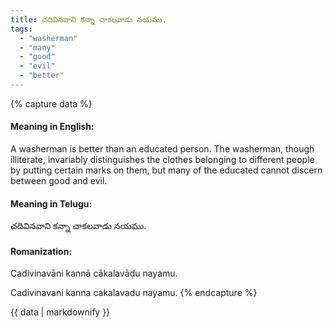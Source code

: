 ```yaml
---
title: చదివినవాని కన్నా చాకలవాడు నయము.
tags:
  - "washerman"
  - "many"
  - "good"
  - "evil"
  - "better"
---
```


{% capture data %}
#### Meaning in English:
A washerman is better than an educated person.
The washerman, though illiterate, invariably distinguishes the clothes belonging to different people by putting certain marks on them, but many of the educated cannot discern between good and evil.

#### Meaning in Telugu:
చదివినవాని కన్నా చాకలవాడు నయము.

#### Romanization:
Cadivinavāni kannā cākalavāḍu nayamu.

Cadivinavani kanna cakalavadu nayamu.
{% endcapture %}

{{ data | markdownify }}

